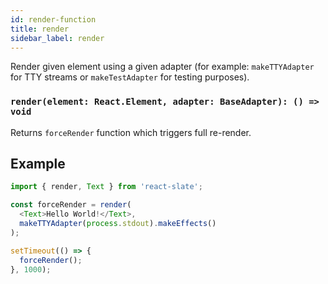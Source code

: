 ```yaml
---
id: render-function
title: render
sidebar_label: render
---
```


Render given element using a given adapter (for example: `makeTTYAdapter` for TTY streams or `makeTestAdapter` for testing purposes).

### `render(element: React.Element, adapter: BaseAdapter): () => void`

Returns `forceRender` function which triggers full re-render.

## Example

```js
import { render, Text } from 'react-slate';

const forceRender = render(
  <Text>Hello World!</Text>,
  makeTTYAdapter(process.stdout).makeEffects()
);

setTimeout(() => {
  forceRender();
}, 1000);
```
